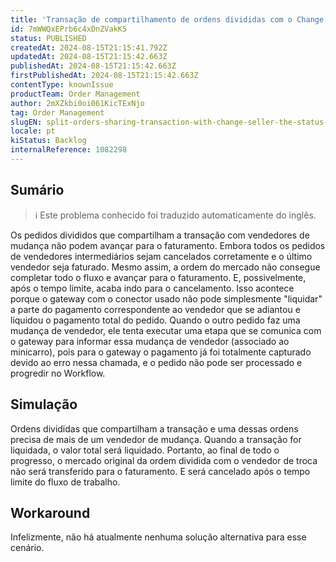 ```yaml
---
title: 'Transação de compartilhamento de ordens divididas com o Change Seller: o fluxo de status é interrompido'
id: 7mWWQxEPrb6c4xDnZVakK5
status: PUBLISHED
createdAt: 2024-08-15T21:15:41.792Z
updatedAt: 2024-08-15T21:15:42.663Z
publishedAt: 2024-08-15T21:15:42.663Z
firstPublishedAt: 2024-08-15T21:15:42.663Z
contentType: knownIssue
productTeam: Order Management
author: 2mXZkbi0oi061KicTExNjo
tag: Order Management
slugEN: split-orders-sharing-transaction-with-change-seller-the-status-flow-is-broken
locale: pt
kiStatus: Backlog
internalReference: 1082298
---
```


## Sumário

>ℹ️ Este problema conhecido foi traduzido automaticamente do inglês.



Os pedidos divididos que compartilham a transação com vendedores de mudança não podem avançar para o faturamento. Embora todos os pedidos de vendedores intermediários sejam cancelados corretamente e o último vendedor seja faturado. Mesmo assim, a ordem do mercado não consegue completar todo o fluxo e avançar para o faturamento. E, possivelmente, após o tempo limite, acaba indo para o cancelamento.
Isso acontece porque o gateway com o conector usado não pode simplesmente "liquidar" a parte do pagamento correspondente ao vendedor que se adiantou e liquidou o pagamento total do pedido.
Quando o outro pedido faz uma mudança de vendedor, ele tenta executar uma etapa que se comunica com o gateway para informar essa mudança de vendedor (associado ao minicarro), pois para o gateway o pagamento já foi totalmente capturado devido ao erro nessa chamada, e o pedido não pode ser processado e progredir no Workflow.

## Simulação


Ordens divididas que compartilham a transação e uma dessas ordens precisa de mais de um vendedor de mudança.
Quando a transação for liquidada, o valor total será liquidado.
Portanto, ao final de todo o progresso, o mercado original da ordem dividida com o vendedor de troca não será transferido para o faturamento. E será cancelado após o tempo limite do fluxo de trabalho.



## Workaround


Infelizmente, não há atualmente nenhuma solução alternativa para esse cenário.





